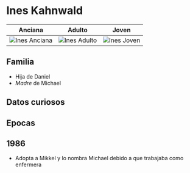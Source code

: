 # Ines Kahnwald

| Anciana | Adulto | Joven
| --- | --- | ---
| <img src="https://vignette.wikia.nocookie.net/dark-netflix/images/d/d2/Closeup_-_Ines.jpg/revision/latest/scale-to-width-down/350?cb=20171227115301" alt="Ines Anciana"> | <img src="https://vignette.wikia.nocookie.net/dark-netflix/images/8/82/Closeup_-_Ines_1986.jpg/revision/latest/scale-to-width-down/350?cb=20171227124102" alt="Ines Adulto"> | <img src="https://vignette.wikia.nocookie.net/dark-netflix/images/8/8c/Closeup_-_Ines_1953.jpg/revision/latest/scale-to-width-down/350?cb=20171227124110" alt="Ines Joven">

## Familia

* Hija de Daniel
* _Madre_ de Michael

## Datos curiosos

## Epocas

## 1986

* Adopta a Mikkel y lo nombra Michael debido a que trabajaba como enfermera